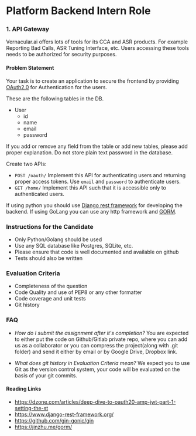 # Platform Backend Intern Role

### 1. API Gateway
Vernacular.ai offers lots of tools for its CCA and ASR products. For example Reporting Bad Calls, ASR Tuning Interface, etc. Users accessing these tools needs to be authorized for security purposes.

#### Problem Statement
Your task is to create an application to secure the frontend by providing [OAuth2.0](https://tools.ietf.org/html/rfc6749) for  Authentication for the users.

These are the following tables in the DB.
- User
    - id
    - name
    - email
    - password

If you add or remove any field from the table or add new tables, please add proper explanation. Do not store plain text password in the database.

Create two APIs:
- `POST /oauth/`
Implement this API for authenticating users and returning proper access tokens. Use     `email` and `password` to authenticate users.
- `GET /home/`
Implement this API such that it is accessible only to authenticated users.

If using python you should use [Django rest framework](https://www.django-rest-framework.org/) for developing the backend. If using GoLang you can use any http framework and [GORM](http://gorm.io/).

### Instructions for the Candidate
- Only Python/Golang should be used
- Use any SQL database like Postgres, SQLite, etc.
- Please ensure that code is well documented and available on github
- Tests should also be written

### Evaluation Criteria
- Completeness of the question
- Code Quality and use of PEP8 or any other formatter
- Code coverage and unit tests
- Git history

### FAQ
-  *How do I submit the assignment after it's completion?*
      You are expected to either put the code on Github/Gitlab private repo, where you can add
       us as a collaborator or you can compress the  project(along with .git folder) and send it either 
       by email or by Google Drive, Dropbox link.
 
-   *What does git history in Evaluation Criteria mean?*
       We expect you to use Git as the version control system, your code will be evaluated on the basis of your git commits.

#### Reading Links
- https://dzone.com/articles/deep-dive-to-oauth20-amp-jwt-part-1-setting-the-st
- https://www.django-rest-framework.org/
- https://github.com/gin-gonic/gin
- https://jinzhu.me/gorm/
